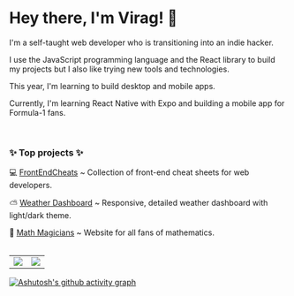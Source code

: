 
# Hey there, I'm Virag! 🌸

I'm a self-taught web developer who is transitioning into an indie hacker.

I use the JavaScript programming language and the React library to build my projects but I also like trying new tools and technologies.

This year, I'm learning to build desktop and mobile apps.

Currently, I'm learning React Native with Expo and building a mobile app for Formula-1 fans.

<br>
<h3> ✨ Top projects ✨ </h3>

 💻 [FrontEndCheats](https://frontendcheats.com/) ~ Collection of front-end cheat sheets for web developers.
   
 ⛅ [Weather Dashboard](https://virag-ky-weather-dashboard.netlify.app/) ~ Responsive, detailed weather dashboard with light/dark theme.
 
 📐 [Math Magicians](https://virag-ky-math-magicians.netlify.app/) ~ Website for all fans of mathematics.
<br>
<br>
<div><table><tr><td width="50%"><img src="https://github-readme-stats.vercel.app/api?username=virag-ky&show_icons=true&theme=panda"></td><td width="50%"><img src="https://github-readme-streak-stats-eight.vercel.app?user=virag-ky&theme=panda&fire=FF74B8&currStreakNum=FF74B8"></td></tr></table></div>


[![Ashutosh's github activity graph](https://github-readme-activity-graph.vercel.app/graph?username=virag-ky&bg_color=31353a&color=24a090&line=24a090&point=ff74b8&area=true&hide_border=false)](https://github.com/ashutosh00710/github-readme-activity-graph)

